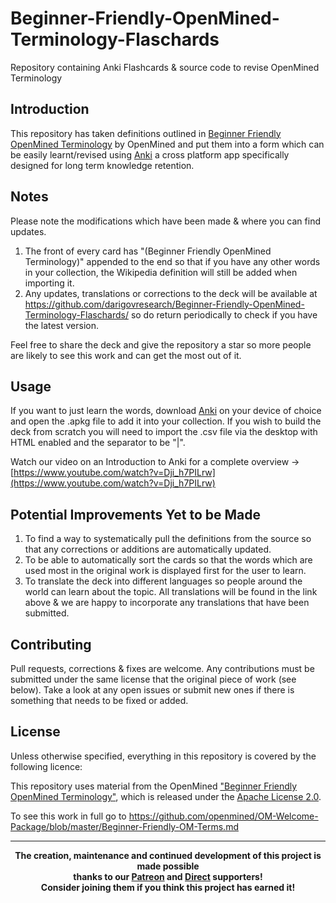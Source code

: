 # Beginner-Friendly-OpenMined-Terminology-Flaschards
Repository containing Anki Flashcards &amp; source code to revise OpenMined Terminology

## Introduction
This repository has taken definitions outlined in [Beginner Friendly OpenMined Terminology](https://github.com/openmined/OM-Welcome-Package/blob/master/Beginner-Friendly-OM-Terms.md) by OpenMined and put them into a form which can be easily learnt/revised using <a href="https://apps.ankiweb.net/">Anki</a> a cross platform app specifically designed for long term knowledge retention.

## Notes
Please note the modifications which have been made & where you can find updates.
1. The front of every card has "(Beginner Friendly OpenMined Terminology)" appended to the end so that if you have any other words in your collection, the Wikipedia definition will still be added when importing it.
2. Any updates, translations or corrections to the deck will be available at <a href="https://github.com/darigovresearch/Beginner-Friendly-OpenMined-Terminology-Flaschards/">https://github.com/darigovresearch/Beginner-Friendly-OpenMined-Terminology-Flaschards/</a> so do return periodically to check if you have the latest version.

Feel free to share the deck and give the repository a star so more people are likely to see this work and can get the most out of it.

## Usage
If you want to just learn the words, download <a href="https://apps.ankiweb.net/">Anki</a> on your device of choice and open the .apkg file to add it into your collection. If you wish to build the deck from scratch you will need to import the .csv file via the desktop with HTML enabled and the separator to be "|".

Watch our video on an Introduction to Anki for a complete overview -> [https://www.youtube.com/watch?v=Dji_h7PILrw](https://www.youtube.com/watch?v=Dji_h7PILrw)

## Potential Improvements Yet to be Made
1. To find a way to systematically pull the definitions from the source so that any corrections or additions are automatically updated.
2. To be able to automatically sort the cards so that the words which are used most in the original work is displayed first for the user to learn.
3. To translate the deck into different languages so people around the world can learn about the topic. All translations will be found in the link above & we are happy to incorporate any translations that have been submitted.

## Contributing
Pull requests, corrections & fixes are welcome. Any contributions must be submitted under the same license that the original piece of work (see below). Take a look at any open issues or submit new ones if there is something that needs to be fixed or added.

## License
Unless otherwise specified, everything in this repository is covered by the following licence:

This repository uses material from the OpenMined <a href="https://github.com/openmined/OM-Welcome-Package/blob/master/Beginner-Friendly-OM-Terms.md">"Beginner Friendly OpenMined Terminology"</a>, which is released under the <a href="https://github.com/OpenMined/OM-Welcome-Package/blob/master/LICENSE.md">Apache License 2.0</a>.

To see this work in full go to https://github.com/openmined/OM-Welcome-Package/blob/master/Beginner-Friendly-OM-Terms.md

----

<b>
<div align="center">
    The creation, maintenance and continued development of this project is made possible
    <br>
    thanks to our <a href="http://patreon.com/darigovresearch">Patreon</a> and <a href="https://www.darigovresearch.com/donate">Direct</a> supporters!
    <br>
    Consider joining them if you think this project has earned it!
</div>
</b>
